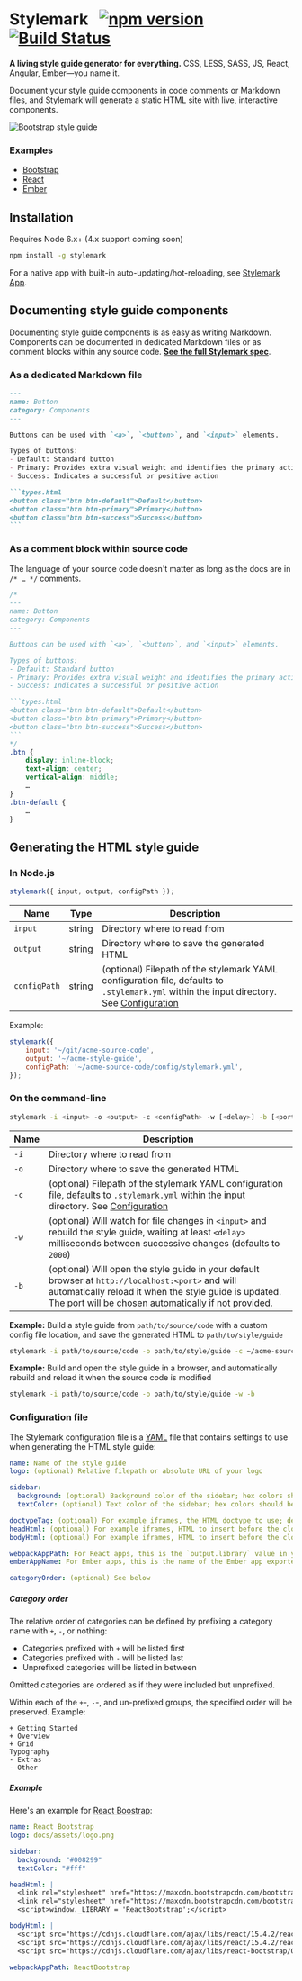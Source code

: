 Stylemark &nbsp; [![npm version](https://badge.fury.io/js/stylemark.svg)](https://badge.fury.io/js/stylemark) [![Build Status](https://travis-ci.org/nextbigsoundinc/stylemark.svg?branch=master)](https://travis-ci.org/nextbigsoundinc/stylemark)
===
**A living style guide generator for everything.** CSS, LESS, SASS, JS, React, Angular, Ember&mdash;you name it.

Document your style guide components in code comments or Markdown files, and Stylemark will generate a static HTML site with live, interactive components.

![Bootstrap style guide](https://user-images.githubusercontent.com/1235062/31162551-2d8f6da6-a8ac-11e7-8874-9e8a2c1c6680.png)

### Examples
- [Bootstrap](http://stylemark-bootstrap.surge.sh/)
- [React](http://stylemark-react.surge.sh/)
- [Ember](http://stylemark-ember.surge.sh/)


Installation
---
Requires Node 6.x+ (4.x support coming soon)
```sh
npm install -g stylemark
```

For a native app with built-in auto-updating/hot-reloading, see [Stylemark App](https://github.com/nextbigsoundinc/stylemark-app).


Documenting style guide components
---
Documenting style guide components is as easy as writing Markdown. Components can be documented in dedicated Markdown files or as comment blocks within any source code. [**See the full Stylemark spec**](README-SPEC.md).

### As a dedicated Markdown file
~~~markdown
---
name: Button
category: Components
---

Buttons can be used with `<a>`, `<button>`, and `<input>` elements.

Types of buttons:
- Default: Standard button
- Primary: Provides extra visual weight and identifies the primary action in a set of buttons
- Success: Indicates a successful or positive action

```types.html
<button class="btn btn-default">Default</button>
<button class="btn btn-primary">Primary</button>
<button class="btn btn-success">Success</button>
```
~~~

### As a comment block within source code
The language of your source code doesn't matter as long as the docs are in `/* … */` comments.
~~~css
/*
---
name: Button
category: Components
---

Buttons can be used with `<a>`, `<button>`, and `<input>` elements.

Types of buttons:
- Default: Standard button
- Primary: Provides extra visual weight and identifies the primary action in a set of buttons
- Success: Indicates a successful or positive action

```types.html
<button class="btn btn-default">Default</button>
<button class="btn btn-primary">Primary</button>
<button class="btn btn-success">Success</button>
```
*/
.btn {
    display: inline-block;
    text-align: center;
    vertical-align: middle;
    …
}
.btn-default {
    …
}
~~~


Generating the HTML style guide
---

### In Node.js
```js
stylemark({ input, output, configPath });
```

Name | Type | Description
--- | --- | ---
`input` | string | Directory where to read from
`output` | string | Directory where to save the generated HTML
`configPath` | string | (optional) Filepath of the stylemark YAML configuration file, defaults to `.stylemark.yml` within the input directory. See [Configuration](#configuration-file)

Example:
```js
stylemark({
	input: '~/git/acme-source-code',
	output: '~/acme-style-guide',
	configPath: '~/acme-source-code/config/stylemark.yml',
});
```


### On the command-line
```sh
stylemark -i <input> -o <output> -c <configPath> -w [<delay>] -b [<port>]
```

Name | Description
---  | ---
`-i` | Directory where to read from
`-o` | Directory where to save the generated HTML
`-c` | (optional) Filepath of the stylemark YAML configuration file, defaults to `.stylemark.yml` within the input directory. See [Configuration](#configuration-file)
`-w` | (optional) Will watch for file changes in `<input>` and rebuild the style guide, waiting at least `<delay>` milliseconds between successive changes (defaults to `2000`)
`-b` | (optional) Will open the style guide in your default browser at `http://localhost:<port>` and will automatically reload it when the style guide is updated. The port will be chosen automatically if not provided.

**Example:** Build a style guide from `path/to/source/code` with a custom config file location, and save the generated HTML to `path/to/style/guide`
```sh
stylemark -i path/to/source/code -o path/to/style/guide -c ~/acme-source-code/config/stylemark.yml
```

**Example:** Build and open the style guide in a browser, and automatically rebuild and reload it when the source code is modified
```sh
stylemark -i path/to/source/code -o path/to/style/guide -w -b
```


### Configuration file
The Stylemark configuration file is a [YAML](https://en.wikipedia.org/wiki/YAML) file that contains settings to use when generating the HTML style guide:
```yaml
name: Name of the style guide
logo: (optional) Relative filepath or absolute URL of your logo

sidebar:
  background: (optional) Background color of the sidebar; hex colors should be quoted
  textColor: (optional) Text color of the sidebar; hex colors should be quoted

doctypeTag: (optional) For example iframes, the HTML doctype to use; defaults to "<!doctype html>"
headHtml: (optional) For example iframes, HTML to insert before the closing </head> tag
bodyHtml: (optional) For example iframes, HTML to insert before the closing </body> tag

webpackAppPath: For React apps, this is the `output.library` value in your webpack config
emberAppName: For Ember apps, this is the name of the Ember app exported to the window object

categoryOrder: (optional) See below
```

##### Category order
The relative order of categories can be defined by prefixing a category name with `+`, `-`, or nothing:
- Categories prefixed with `+` will be listed first
- Categories prefixed with `-` will be listed last
- Unprefixed categories will be listed in between

Omitted categories are ordered as if they were included but unprefixed.

Within each of the `+`-, `-`-, and un-prefixed groups, the specified order will be preserved. Example:
```
+ Getting Started
+ Overview
+ Grid
Typography
- Extras
- Other
```

##### Example
Here's an example for [React Boostrap](https://github.com/mpetrovich/react-bootstrap/):
```yaml
name: React Bootstrap
logo: docs/assets/logo.png

sidebar:
  background: "#008299"
  textColor: "#fff"

headHtml: |
  <link rel="stylesheet" href="https://maxcdn.bootstrapcdn.com/bootstrap/latest/css/bootstrap.min.css">
  <link rel="stylesheet" href="https://maxcdn.bootstrapcdn.com/bootstrap/latest/css/bootstrap-theme.min.css">
  <script>window._LIBRARY = 'ReactBootstrap';</script>

bodyHtml: |
  <script src="https://cdnjs.cloudflare.com/ajax/libs/react/15.4.2/react.min.js"></script>
  <script src="https://cdnjs.cloudflare.com/ajax/libs/react/15.4.2/react-dom.min.js"></script>
  <script src="https://cdnjs.cloudflare.com/ajax/libs/react-bootstrap/0.30.8/react-bootstrap.min.js"></script>

webpackAppPath: ReactBootstrap
```
